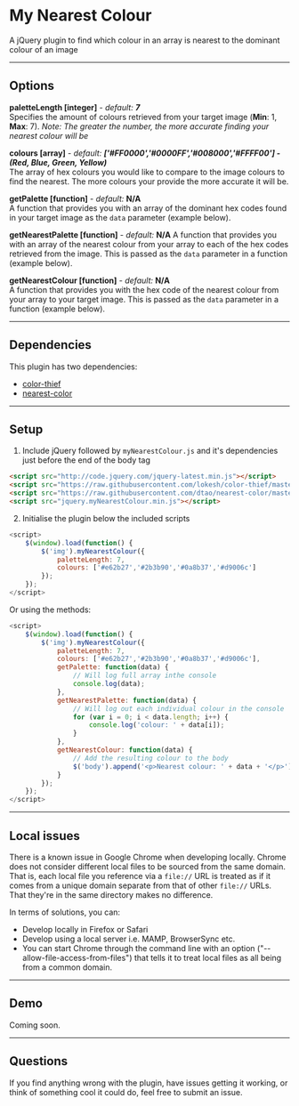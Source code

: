 My Nearest Colour
=================

A jQuery plugin to find which colour in an array is nearest to the dominant colour of an image

---  
  
## Options

**paletteLength [integer]** - _default:_ **_7_**  
Specifies the amount of colours retrieved from your target image (**Min**: 1, **Max**: 7). _Note: The greater the number, the more accurate finding your nearest colour will be_  
  
**colours [array]** - _default:_ **_['#FF0000','#0000FF','#008000','#FFFF00'] - (Red, Blue, Green, Yellow)_**  
The array of hex colours you would like to compare to the image colours to find the nearest. The more colours your provide the more accurate it will be.  

**getPalette [function]** - _default:_ **N/A**  
A function that provides you with an array of the dominant hex codes found in your target image as the `data` parameter (example below).  

**getNearestPalette [function]** - _default:_ **N/A** 
A function that provides you with an array of the nearest colour from your array to each of the hex codes retrieved from the image. This is passed as the `data` parameter in a function (example below).  

**getNearestColour [function]** - _default:_ **N/A**  
A function that provides you with the hex code of the nearest colour from your array to your target image. This is passed as the `data` parameter in a function (example below).  

---

## Dependencies  

This plugin has two dependencies:  
* [color-thief](https://github.com/lokesh/color-thief/)  
* [nearest-color](https://github.com/dtao/nearest-color)

---  

## Setup  

1. Include jQuery followed by `myNearestColour.js` and it's dependencies just before the end of the body tag  
```html
<script src="http://code.jquery.com/jquery-latest.min.js"></script>
<script src="https://raw.githubusercontent.com/lokesh/color-thief/master/dist/color-thief.min.js"></script>
<script src="https://raw.githubusercontent.com/dtao/nearest-color/master/nearestColor.js"></script>
<script src="jquery.myNearestColour.min.js"></script>
```   
2. Initialise the plugin below the included scripts  
```javascript
<script>
	$(window).load(function() {
        $('img').myNearestColour({
            paletteLength: 7,
            colours: ['#e62b27','#2b3b90','#0a8b37','#d9006c']
        });  
    });
</script>
```  
Or using the methods:  
```javascript
<script>
	$(window).load(function() {
        $('img').myNearestColour({
            paletteLength: 7,
            colours: ['#e62b27','#2b3b90','#0a8b37','#d9006c'],
            getPalette: function(data) {
            	// Will log full array inthe console
                console.log(data);
            },
            getNearestPalette: function(data) {
            	// Will log out each individual colour in the console
                for (var i = 0; i < data.length; i++) {
                    console.log('colour: ' + data[i]);
                }
            },
            getNearestColour: function(data) {
            	// Add the resulting colour to the body 
                $('body').append('<p>Nearest colour: ' + data + '</p>');
            }
        });  
    });
</script>
```  

---  

## Local issues  
There is a known issue in Google Chrome when developing locally. Chrome does not consider different local files to be sourced from the same domain. That is, each local file you reference via a `file://` URL is treated as if it comes from a unique domain separate from that of other `file://` URLs. That they're in the same directory makes no difference.  

In terms of solutions, you can:  
* Develop locally in Firefox or Safari  
* Develop using a local server i.e. MAMP, BrowserSync etc.  
* You can start Chrome through the command line with an option ("--allow-file-access-from-files") that tells it to treat local files as all being from a common domain.

---  

## Demo  
Coming soon.

---  

## Questions  

If you find anything wrong with the plugin, have issues getting it working, or think of something cool it could do, feel free to submit an issue.
